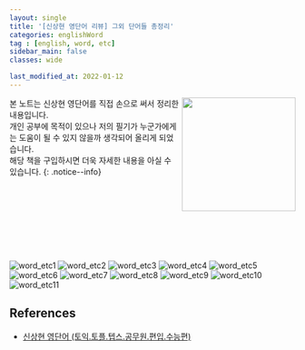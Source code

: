 ```yaml
---
layout: single
title: '[신상현 영단어 리뷰] 그외 단어들 총정리'
categories: englishWord
tag : [english, word, etc]
sidebar_main: false
classes: wide

last_modified_at: 2022-01-12
---
```


<img align='right' width='200' height='200' src='https://user-images.githubusercontent.com/78655692/147879046-4dab21c1-fed0-4bfb-b022-9874d3a945f8.png
'>
본 노트는 신상현 영단어를 직접 손으로 써서 정리한 내용입니다. <br>개인 공부에 목적이 있으나 저의 필기가 누군가에게는 도움이 될 수 있지 않을까 생각되어 올리게 되었습니다.<br> 해당 책을 구입하시면 더욱 자세한 내용을 아실 수 있습니다.
{: .notice--info}

<br>
<br>
<br>
<br>
<br>
<br>
<br>


![word_etc1](https://ingu627.github.io/images/english/word_etc1.jpg)
![word_etc2](https://ingu627.github.io/images/english/word_etc2.jpg)
![word_etc3](https://ingu627.github.io/images/english/word_etc3.jpg)
![word_etc4](https://ingu627.github.io/images/english/word_etc4.jpg)
![word_etc5](https://ingu627.github.io/images/english/word_etc5.jpg)
![word_etc6](https://ingu627.github.io/images/english/word_etc6.jpg)
![word_etc7](https://ingu627.github.io/images/english/word_etc7.jpg)
![word_etc8](https://ingu627.github.io/images/english/word_etc8.jpg)
![word_etc9](https://ingu627.github.io/images/english/word_etc9.jpg)
![word_etc10](https://ingu627.github.io/images/english/word_etc10.jpg)
![word_etc11](https://ingu627.github.io/images/english/word_etc11.jpg)

## References 

- [신상현 영단어 (토익.토플.텝스.공무원.편입.수능편)](https://www.aladin.co.kr/shop/wproduct.aspx?ItemId=126278788)